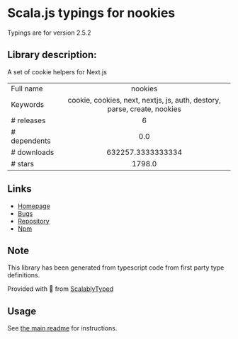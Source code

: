 
# Scala.js typings for nookies

Typings are for version 2.5.2

## Library description:
A set of cookie helpers for Next.js

|                    |                 |
| ------------------ | :-------------: |
| Full name          | nookies |
| Keywords           | cookie, cookies, next, nextjs, js, auth, destory, parse, create, nookies |
| # releases         | 6 |
| # dependents       | 0.0 |
| # downloads        | 632257.3333333334 |
| # stars            | 1798.0 |

## Links
- [Homepage](https://github.com/maticzav/nookies#readme)
- [Bugs](https://github.com/maticzav/nookies/issues)
- [Repository](https://github.com/maticzav/nookies)
- [Npm](https://www.npmjs.com/package/nookies)
    


## Note
This library has been generated from typescript code from first party type definitions.

Provided with :purple_heart: from [ScalablyTyped](https://github.com/oyvindberg/ScalablyTyped)

## Usage
See [the main readme](../../readme.md) for instructions.


